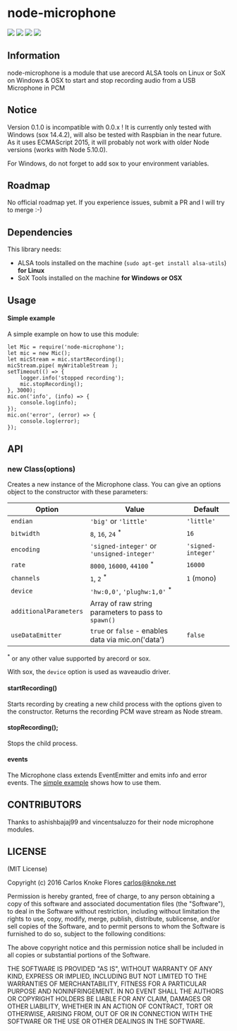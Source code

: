# node-microphone

![](http://img.shields.io/badge/stability-stable-orange.svg?style=flat)
![](http://img.shields.io/npm/v/node-microphone.svg?style=flat)
![](http://img.shields.io/npm/dm/node-microphone.svg?style=flat)
![](http://img.shields.io/npm/l/node-microphone.svg?style=flat)

## Information

node-microphone is a module that use arecord ALSA tools on Linux or SoX on Windows & OSX to start and stop recording audio from a USB Microphone in PCM</td>

## Notice

Version 0.1.0 is incompatible with 0.0.x ! 
It is currently only tested with Windows (sox 14.4.2), will also be tested with Raspbian in the near future.
As it uses ECMAScript 2015, it will probably not work with older Node versions (works with Node 5.10.0).

For Windows, do not forget to add sox to your environment variables.

## Roadmap

No official roadmap yet. If you experience issues, submit a PR and I will try to merge :-) 

## Dependencies

This library needs:

* ALSA tools installed on the machine (`sudo apt-get install alsa-utils`) **for Linux**
* SoX Tools installed on the machine **for Windows or OSX**

## Usage

#### Simple example

A simple example on how to use this module:

    let Mic = require('node-microphone');
	let mic = new Mic();
	let micStream = mic.startRecording();
	micStream.pipe( myWritableStream );
	setTimeout(() => {
        logger.info('stopped recording');
        mic.stopRecording();
    }, 3000);
	mic.on('info', (info) => {
		console.log(info);
	});
	mic.on('error', (error) => {
		console.log(error);
	});
    

## API

### new Class(options)

Creates a new instance of the Microphone class. You can give an options object to the constructor with these parameters:

| Option | Value | Default |
|--------|-------|---------|
| `endian` | `'big'` or `'little'` | `'little'` |
| `bitwidth` | `8`, `16`, `24` <sup>*</sup> | `16` |
| `encoding` | `'signed-integer'` or `'unsigned-integer'` | `'signed-integer'` |
| `rate` |  `8000`, `16000`, `44100` <sup>*</sup> | `16000` |
| `channels` | `1`, `2` <sup>*</sup> | `1` (mono) |
| `device` | `'hw:0,0'`, `'plughw:1,0'` <sup>*</sup> | |
| `additionalParameters` | Array of raw string parameters to pass to `spawn()` | |
| `useDataEmitter` | `true` or `false` - enables data via mic.on('data') |  `false`  | |

<sup>*</sup> or any other value supported by arecord or sox.

With sox, the `device` option is used as waveaudio driver.

#### startRecording()

Starts recording by creating a new child process with the options given to the constructor.
Returns the recording PCM wave stream as Node stream.

#### stopRecording();

Stops the child process.

#### events

The Microphone class extends EventEmitter and emits info and error events.
The [simple example](#simple-example) shows how to use them.

## CONTRIBUTORS
Thanks to ashishbajaj99 and vincentsaluzzo for their node microphone modules.

## LICENSE

(MIT License)

Copyright (c) 2016 Carlos Knoke Flores <carlos@knoke.net>

Permission is hereby granted, free of charge, to any person obtaining
a copy of this software and associated documentation files (the
"Software"), to deal in the Software without restriction, including
without limitation the rights to use, copy, modify, merge, publish,
distribute, sublicense, and/or sell copies of the Software, and to
permit persons to whom the Software is furnished to do so, subject to
the following conditions:

The above copyright notice and this permission notice shall be
included in all copies or substantial portions of the Software.

THE SOFTWARE IS PROVIDED "AS IS", WITHOUT WARRANTY OF ANY KIND,
EXPRESS OR IMPLIED, INCLUDING BUT NOT LIMITED TO THE WARRANTIES OF
MERCHANTABILITY, FITNESS FOR A PARTICULAR PURPOSE AND
NONINFRINGEMENT. IN NO EVENT SHALL THE AUTHORS OR COPYRIGHT HOLDERS BE
LIABLE FOR ANY CLAIM, DAMAGES OR OTHER LIABILITY, WHETHER IN AN ACTION
OF CONTRACT, TORT OR OTHERWISE, ARISING FROM, OUT OF OR IN CONNECTION
WITH THE SOFTWARE OR THE USE OR OTHER DEALINGS IN THE SOFTWARE.
